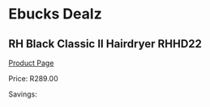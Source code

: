 
# Ebucks Dealz
## RH Black Classic II Hairdryer RHHD22
[Product Page](https://www.ebucks.com/web/shop/productSelected.do?prodId=1205752265&catId=1186086453)

Price: R289.00

Savings: 


	